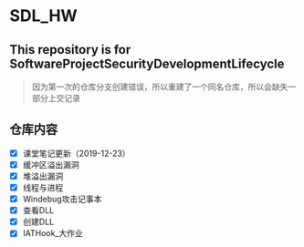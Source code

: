 # SDL_HW
## This repository is for SoftwareProjectSecurityDevelopmentLifecycle
>因为第一次的仓库分支创建错误，所以重建了一个同名仓库，所以会缺失一部分上交记录
## 仓库内容
 * [X] 课堂笔记更新（2019-12-23）
 * [x] 缓冲区溢出漏洞
 * [x] 堆溢出漏洞
 * [x] 线程与进程 
 * [x] Windebug攻击记事本
 * [x] 查看DLL
 * [x] 创建DLL
 * [x] IATHook_大作业
